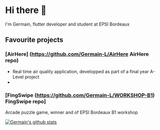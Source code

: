 # Hi there 👋

I'm Germain, flutter developer and student at EPSI Bordeaux

## Favourite projects

### [AirHere] (https://github.com/Germain-L/AirHere AirHere repo)
 - Real time air quality application, developped as part of a final year A-Level project
 - 

### [FingSwipe (https://github.com/Germain-L/WORKSHOP-B1) FingSwipe repo]
Arcade puzzle game, winner and of EPSI Bordeaux B1 workshop


[![Germain's github stats](https://github-readme-stats.vercel.app/api?username=Germain-L)](https://github.com/anuraghazra/github-readme-stats)

<!--
**Germain-L/Germain-L** is a ✨ _special_ ✨ repository because its `README.md` (this file) appears on your GitHub profile.

Here are some ideas to get you started:

- 🔭 I’m currently working on ...
- 🌱 I’m currently learning ...
- 👯 I’m looking to collaborate on ...
- 🤔 I’m looking for help with ...
- 💬 Ask me about ...
- 📫 How to reach me: ...
- 😄 Pronouns: ...
- ⚡ Fun fact: ...
-->
